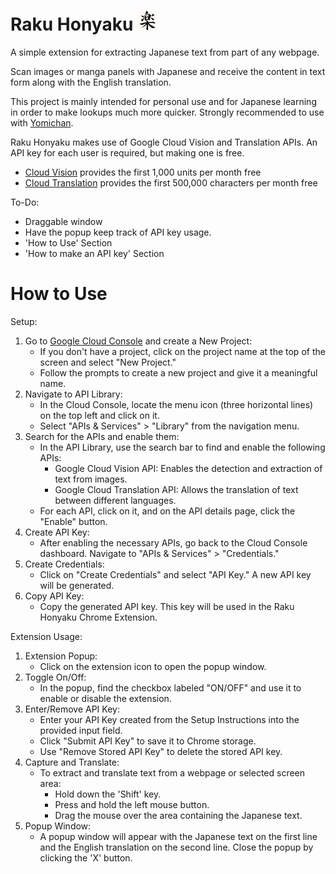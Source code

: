 # Raku Honyaku ![icon48](https://github.com/DarrenSeng/Raku-Honyaku/blob/main/icons/icon32.png)

A simple extension for extracting Japanese text from part of any webpage.

Scan images or manga panels with Japanese and receive the content in text form along with the English translation.

This project is mainly intended for personal use and for Japanese learning in order to make lookups much more quicker. Strongly recommended to use with [Yomichan](https://github.com/FooSoft/yomichan). 

Raku Honyaku makes use of Google Cloud Vision and Translation APIs. An API key for each user is required, but making one is free.

* [Cloud Vision](https://cloud.google.com/vision/pricing#prices) provides the first 1,000 units per month free
* [Cloud Translation](https://cloud.google.com/translate/pricing) provides the first 500,000 characters per month free

To-Do:
* Draggable window
* Have the popup keep track of API key usage.
* 'How to Use' Section
* 'How to make an API key' Section

# How to Use

Setup: 
1. Go to [Google Cloud Console](https://console.cloud.google.com/) and create a New Project:
   * If you don't have a project, click on the project name at the top of the screen and select "New Project."
   * Follow the prompts to create a new project and give it a meaningful name.
2. Navigate to API Library:
   * In the Cloud Console, locate the menu icon (three horizontal lines) on the top left and click on it.
   * Select "APIs & Services" > "Library" from the navigation menu.
3. Search for the APIs and enable them:
   * In the API Library, use the search bar to find and enable the following APIs:
     * Google Cloud Vision API: Enables the detection and extraction of text from images.
     * Google Cloud Translation API: Allows the translation of text between different languages.
   * For each API, click on it, and on the API details page, click the "Enable" button.
4. Create API Key:
   * After enabling the necessary APIs, go back to the Cloud Console dashboard. Navigate to "APIs & Services" > "Credentials."
5. Create Credentials:
   * Click on "Create Credentials" and select "API Key." A new API key will be generated. 
6. Copy API Key: 
   * Copy the generated API key. This key will be used in the Raku Honyaku Chrome Extension.

Extension Usage:
1. Extension Popup:
   * Click on the extension icon to open the popup window.
2. Toggle On/Off:
   * In the popup, find the checkbox labeled "ON/OFF" and use it to enable or disable the extension.
3. Enter/Remove API Key:
   * Enter your API Key created from the Setup Instructions into the provided input field.
   * Click "Submit API Key" to save it to Chrome storage.
   * Use "Remove Stored API Key" to delete the stored API key.
4. Capture and Translate:
   * To extract and translate text from a webpage or selected screen area:
     * Hold down the 'Shift' key.
     * Press and hold the left mouse button.
     * Drag the mouse over the area containing the Japanese text.
5. Popup Window:
   * A popup window will appear with the Japanese text on the first line and the English translation on the second line. Close the popup by clicking the 'X' button.
